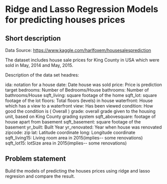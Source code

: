 # Ridge and Lasso Regression Models for predicting houses prices

## Short description

Data Source: https://www.kaggle.com/harlfoxem/housesalesprediction

The dataset includes house sale prices for King County in USA which were sold in May, 2014 and May, 2015.

Description of the data set headres:

ida: notation for a house
date: Date house was sold
price: Price is prediction target
bedrooms: Number of Bedrooms/House
bathrooms: Number of bathrooms/House
sqft_living: square footage of the home
sqft_lot: square footage of the lot
floors: Total floors (levels) in house
waterfront: House which has a view to a waterfront
view: Has been viewed
condition: How good the condition is ( Overall )
grade: overall grade given to the housing unit, based on King County grading system
sqft_abovesquare: footage of house apart from basement
sqft_basement: square footage of the basement
yr_built: Built Year
yr_renovated: Year when house was renovated
zipcode: zip
lat: Latitude coordinate
long: Longitude coordinate
sqft_living15: Living room area in 2015(implies-- some renovations)
sqft_lot15: lotSize area in 2015(implies-- some renovations)

## Problem statement

Build the models of predicting the houses prices using ridge and lasso regresion and compare the result.
